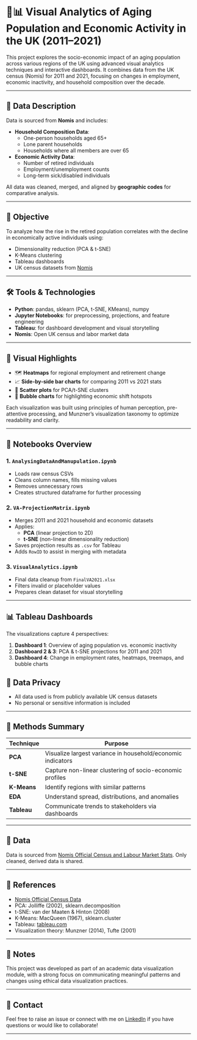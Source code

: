 

# 👵📊 Visual Analytics of Aging Population and Economic Activity in the UK (2011–2021)

This project explores the socio-economic impact of an aging population across various regions of the UK using advanced visual analytics techniques and interactive dashboards. It combines data from the UK census (Nomis) for 2011 and 2021, focusing on changes in employment, economic inactivity, and household composition over the decade.

---
## 🍱 Data Description
Data is sourced from **Nomis** and includes:

- **Household Composition Data**:
  - One-person households aged 65+
  - Lone parent households
  - Households where all members are over 65
- **Economic Activity Data**:
  - Number of retired individuals
  - Employment/unemployment counts
  - Long-term sick/disabled individuals

All data was cleaned, merged, and aligned by **geographic codes** for comparative analysis.

---

## 🎯 Objective

To analyze how the rise in the retired population correlates with the decline in economically active individuals using:

- Dimensionality reduction (PCA & t-SNE)
- K-Means clustering
- Tableau dashboards
- UK census datasets from [Nomis](https://www.nomisweb.co.uk/sources)

---

## 🛠️ Tools & Technologies

- **Python**: pandas, sklearn (PCA, t-SNE, KMeans), numpy
- **Jupyter Notebooks**: for preprocessing, projections, and feature engineering
- **Tableau**: for dashboard development and visual storytelling
- **Nomis**: Open UK census and labor market data

----

## 🔎 Visual Highlights

- 🗺️ **Heatmaps** for regional employment and retirement change
- 📈 **Side-by-side bar charts** for comparing 2011 vs 2021 stats
- 🧬 **Scatter plots** for PCA/t-SNE clusters
- 🫧 **Bubble charts** for highlighting economic shift hotspots

Each visualization was built using principles of human perception, pre-attentive processing, and Munzner’s visualization taxonomy to optimize readability and clarity.

---

## 📓 Notebooks Overview

### 1. `AnalysingDataAndManupulation.ipynb`
- Loads raw census CSVs
- Cleans column names, fills missing values
- Removes unnecessary rows
- Creates structured dataframe for further processing

### 2. `VA-ProjectionMatrix.ipynb`
- Merges 2011 and 2021 household and economic datasets
- Applies:
  - **PCA** (linear projection to 2D)
  - **t-SNE** (non-linear dimensionality reduction)
- Saves projection results as `.csv` for Tableau
- Adds `RowID` to assist in merging with metadata

### 3. `VisualAnalytics.ipynb`
- Final data cleanup from `FinalVA2021.xlsx`
- Filters invalid or placeholder values
- Prepares clean dataset for visual storytelling

---

## 📊 Tableau Dashboards

The visualizations capture 4 perspectives:

1. **Dashboard 1**: Overview of aging population vs. economic inactivity
2. **Dashboard 2 & 3**: PCA & t-SNE projections for 2011 and 2021
3. **Dashboard 4**: Change in employment rates, heatmaps, treemaps, and bubble charts

## 🔐 Data Privacy

- All data used is from publicly available UK census datasets
- No personal or sensitive information is included

---

## 🧠 Methods Summary

| Technique | Purpose |
|----------|---------|
| **PCA** | Visualize largest variance in household/economic indicators |
| **t-SNE** | Capture non-linear clustering of socio-economic profiles |
| **K-Means** | Identify regions with similar patterns |
| **EDA** | Understand spread, distributions, and anomalies |
| **Tableau** | Communicate trends to stakeholders via dashboards |

---

## 🔐 Data

Data is sourced from [Nomis Official Census and Labour Market Stats](https://www.nomisweb.co.uk/sources). Only cleaned, derived data is shared.

---


## 📝 References

- [Nomis Official Census Data](https://www.nomisweb.co.uk/)
- PCA: Jolliffe (2002), sklearn.decomposition
- t-SNE: van der Maaten & Hinton (2008)
- K-Means: MacQueen (1967), sklearn.cluster
- Tableau: [tableau.com](https://www.tableau.com)
- Visualization theory: Munzner (2014), Tufte (2001)

---

## 📌 Notes

This project was developed as part of an academic data visualization module, with a strong focus on communicating meaningful patterns and changes using ethical data visualization practices.

---

## 📩 Contact

Feel free to raise an issue or connect with me on [LinkedIn](https://www.linkedin.com/in/tanmaysagarhuria/) if you have questions or would like to collaborate!

---

